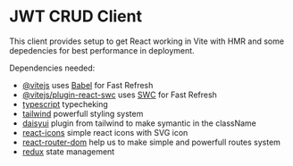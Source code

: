 # JWT CRUD Client

This client provides setup to get React working in Vite with HMR and some depedencies for best performance in deployment.

Dependencies needed:

- [@vitejs](https://github.com/vitejs/vite-plugin-react/blob/main/packages/plugin-react/README.md) uses [Babel](https://babeljs.io/) for Fast Refresh
- [@vitejs/plugin-react-swc](https://github.com/vitejs/vite-plugin-react-swc) uses [SWC](https://swc.rs/) for Fast Refresh
- [typescript](https://www.typescriptlang.org/) typecheking
- [tailwind](https://tailwindcss.com) powerfull styling system
- [daisyui](https://daisyui.com) plugin from tailwind to make symantic in the className
- [react-icons](https://react-icons.github.io/react-icons) simple react icons with SVG icon
- [react-router-dom](https://reactrouter.com/) help us to make simple and powerfull routes system
- [redux](https://redux-toolkit.js.org) state management
